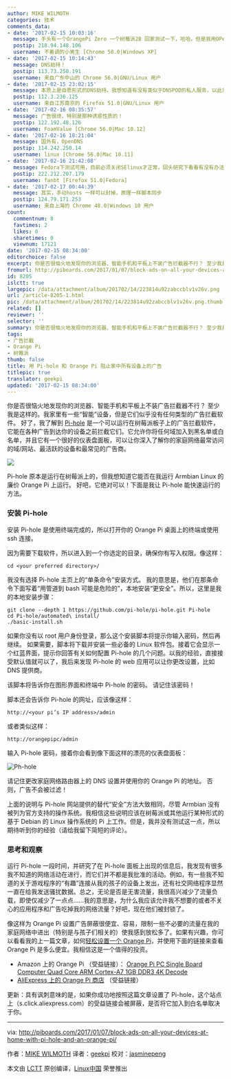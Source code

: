 ```yaml
---
author: MIKE WILMOTH
categories: 技术
comments_data:
- date: '2017-02-15 10:03:16'
  message: 手头有一个OrangePi Zero 一个树莓派2B 回家测试一下，哈哈，但是我用OPenWrt过滤广告效果还是可以的。。。希望这个也是如此...
  postip: 218.94.148.106
  username: 不着调的小男生 [Chrome 50.0|Windows XP]
- date: '2017-02-15 10:14:43'
  message: DNS劫持！
  postip: 113.73.250.191
  username: 来自广东中山的 Chrome 56.0|GNU/Linux 用户
- date: '2017-02-15 23:02:15'
  message: 本质上是自愿形式的DNS劫持。我想知道有没有类似于DNSPOD的私人服务，以此来阻止广告？
  postip: 112.3.236.125
  username: 来自江苏南京的 Firefox 51.0|GNU/Linux 用户
- date: '2017-02-16 08:35:57'
  message: 广告很烦，特别是那种诱惑性质的！
  postip: 122.192.48.126
  username: FoamValue [Chrome 56.0|Mac 10.12]
- date: '2017-02-16 18:21:04'
  message: 国外有，OpenDNS
  postip: 114.242.250.14
  username: linux [Chrome 56.0|Mac 10.11]
- date: '2017-02-16 21:42:08'
  message: Fedora下测试可用，目前必须关闭SElinux才正常，回头研究下看看有没有办法不关SElinux
  postip: 222.212.207.179
  username: fanbt [Firefox 51.0|Fedora]
- date: '2017-02-17 00:44:39'
  message: 其实，手动hosts 一样可以封掉，原理一样脚本同步
  postip: 124.79.171.253
  username: 来自上海的 Chrome 48.0|Windows 10 用户
count:
  commentnum: 8
  favtimes: 2
  likes: 0
  sharetimes: 0
  viewnum: 17121
date: '2017-02-15 08:34:00'
editorchoice: false
excerpt: 你是否很恼火地发现你的浏览器、智能手机和平板上不装广告拦截器不行？ 至少我是这样的。我家里有一些“智能”设备，但是它们似乎没有任何类型的广告拦截软件。
fromurl: http://piboards.com/2017/01/07/block-ads-on-all-your-devices-at-home-with-pi-hole-and-an-orange-pi/
id: 8205
islctt: true
largepic: /data/attachment/album/201702/14/223814u92zabccblv1v26v.png
url: /article-8205-1.html
pic: /data/attachment/album/201702/14/223814u92zabccblv1v26v.png.thumb.jpg
related: []
reviewer: ''
selector: ''
summary: 你是否很恼火地发现你的浏览器、智能手机和平板上不装广告拦截器不行？ 至少我是这样的。我家里有一些“智能”设备，但是它们似乎没有任何类型的广告拦截软件。
tags:
- 广告拦截
- Orange Pi
- 树莓派
thumb: false
title: 用 Pi-hole 和 Orange Pi 阻止家中所有设备上的广告
titlepic: true
translator: geekpi
updated: '2017-02-15 08:34:00'
---
```


你是否很恼火地发现你的浏览器、智能手机和平板上不装广告拦截器不行？ 至少我是这样的。我家里有一些“智能”设备，但是它们似乎没有任何类型的广告拦截软件。 好了，我了解到 [Pi-hole](https://pi-hole.net/) 是一个可以运行在树莓派板子上的广告拦截软件，它能在各种广告到达你的设备之前拦截它们。它允许你将任何域加入到黑名单或白名单，并且它有一个很好的仪表盘面板，可以让你深入了解你的家庭网络最常访问的域/网站、最活跃的设备和最常见的广告商。


![](/data/attachment/album/201702/14/223814u92zabccblv1v26v.png)


Pi-hole 原本是运行在树莓派上的，但我想知道它能否在我运行 Armbian Linux 的廉价 Orange Pi 上运行。 好吧，它绝对可以！下面是我让 Pi-hole 能快速运行的方法。


### 安装 Pi-hole


安装 Pi-hole 是使用终端完成的，所以打开你的 Orange Pi 桌面上的终端或使用 ssh 连接。


因为需要下载软件，所以进入到一个你选定的目录，确保你有写入权限。像这样：



```
cd <your preferred directory>/

```

我没有选择 Pi-hole 主页上的“单条命令”安装方式。 我的意思是，他们在那条命令下面写着“用管道到 bash 可能是危险的”，本地安装“更安全”。所以，这里是我的本地安装步骤：



```
git clone --depth 1 https://github.com/pi-hole/pi-hole.git Pi-hole
cd Pi-hole/automated\ install/
./basic-install.sh

```

如果你没有以 root 用户身份登录，那么这个安装脚本将提示你输入密码，然后再继续。 如果需要，脚本将下载并安装一些必备的 Linux 软件包。接着它会显示一个红蓝界面，提示你回答有关如何配置 Pi-hole 的几个问题。以我的经验，直接接受默认值就可以了，我后来发现 Pi-hole 的 web 应用可以让你更改设置，比如 DNS 提供商。


该脚本将告诉你在图形界面和终端中 Pi-hole 的密码。 请记住该密码！


脚本还会告诉你 Pi-hole 的网址，应该像这样：



```
http://<your pi’s IP address>/admin

```

或者类似这样：



```
http://orangepipc/admin

```

输入 Pi-hole 密码，接着你会看到像下面这样的漂亮的仪表盘面板：


![Ph-hole](/data/attachment/album/201702/14/223839czw517vdg7aw7jdm.png)


请记住更改家庭网络路由器上的 DNS 设置并使用你的 Orange Pi 的地址。 否则，广告不会被过滤！


上面的说明与 Pi-hole 网站提供的替代“安全”方法大致相同，尽管 Armbian 没有被列为官方支持的操作系统。我相信这些说明应该在树莓派或其他运行某种形式的基于 Debian 的 Linux 操作系统的 Pi 上工作。但是，我并没有测试这一点，所以期待听到你的经验（请给我留下简短的评论）。


### 思考和观察


运行 Pi-hole 一段时间，并研究了在 Pi-hole 面板上出现的信息后，我发现有很多我不知道的网络活动在进行，而它们并不都是我批准的活动。例如，有一些我不知道的关于游戏程序的“有趣”连接从我的孩子的设备上发出，还有社交网络程序显然一直在给我发送骚扰数据。总之，无论是否是无害流量，我很高兴减少了流量负载，即使仅减少了一点点……我的意思是，为什么我应该允许我不想要的或者不关心的应用程序和广告吃掉我的网络流量？好吧，现在他们被封锁了。


像这样为 Orange Pi 设置广告屏蔽很便宜、容易，限制一些不必要的流量在我的家庭网络中进出（特别是与孩子们相关的）使我感到放松多了。如果有兴趣，你可以看看我的上一篇文章，如何[轻松设置一个 Orange Pi](http://piboards.com/2017/01/04/easy-set-up-orange-pi/)，并使用下面的链接来查看 Orange Pi 是多么便宜。我相信这是一个值得的投资。


* Amazon 上的 Orange Pi （受益链接）： [Orange Pi PC Single Board Computer Quad Core ARM Cortex-A7 1GB DDR3 4K Decode](https://www.amazon.com/gp/product/B018W6OTIM/ref=as_li_tl?ie=UTF8&camp=1789&creative=9325&creativeASIN=B018W6OTIM&linkCode=as2&tag=piboards-20&linkId=ac292a536d58eabf1ee73e2c575e1111)
* [AliExpress 上的 Orange Pi 商店](http://s.click.aliexpress.com/e/bAMVj2R) （受益链接）


更新：具有讽刺意味的是，如果你成功地按照这篇文章设置了 Pi-hole，这个站点上（s.click.aliexpress.com）的受益链接会被屏蔽，是否将它加入到白名单取决于你。




---


via: <http://piboards.com/2017/01/07/block-ads-on-all-your-devices-at-home-with-pi-hole-and-an-orange-pi/>


作者：[MIKE WILMOTH](http://piboards.com/author/piguy/) 译者：[geekpi](https://github.com/geekpi) 校对：[jasminepeng](https://github.com/jasminepeng)


本文由 [LCTT](https://github.com/LCTT/TranslateProject) 原创编译，[Linux中国](https://linux.cn/) 荣誉推出